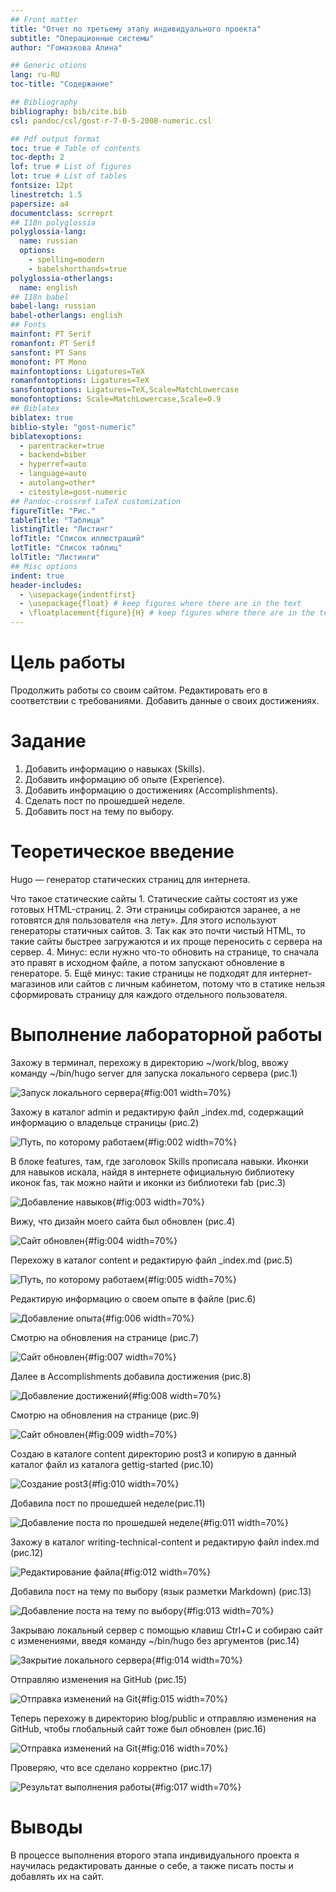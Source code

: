 ```yaml
---
## Front matter
title: "Отчет по третьему этапу индивидуального проекта"
subtitle: "Операционные системы"
author: "Гомазкова Алина"

## Generic otions
lang: ru-RU
toc-title: "Содержание"

## Bibliography
bibliography: bib/cite.bib
csl: pandoc/csl/gost-r-7-0-5-2008-numeric.csl

## Pdf output format
toc: true # Table of contents
toc-depth: 2
lof: true # List of figures
lot: true # List of tables
fontsize: 12pt
linestretch: 1.5
papersize: a4
documentclass: scrreprt
## I18n polyglossia
polyglossia-lang:
  name: russian
  options:
	- spelling=modern
	- babelshorthands=true
polyglossia-otherlangs:
  name: english
## I18n babel
babel-lang: russian
babel-otherlangs: english
## Fonts
mainfont: PT Serif
romanfont: PT Serif
sansfont: PT Sans
monofont: PT Mono
mainfontoptions: Ligatures=TeX
romanfontoptions: Ligatures=TeX
sansfontoptions: Ligatures=TeX,Scale=MatchLowercase
monofontoptions: Scale=MatchLowercase,Scale=0.9
## Biblatex
biblatex: true
biblio-style: "gost-numeric"
biblatexoptions:
  - parentracker=true
  - backend=biber
  - hyperref=auto
  - language=auto
  - autolang=other*
  - citestyle=gost-numeric
## Pandoc-crossref LaTeX customization
figureTitle: "Рис."
tableTitle: "Таблица"
listingTitle: "Листинг"
lofTitle: "Список иллюстраций"
lotTitle: "Список таблиц"
lolTitle: "Листинги"
## Misc options
indent: true
header-includes:
  - \usepackage{indentfirst}
  - \usepackage{float} # keep figures where there are in the text
  - \floatplacement{figure}{H} # keep figures where there are in the text
---
```


# Цель работы

Продолжить работы со своим сайтом. Редактировать его в соответствии с требованиями. Добавить данные о своих достижениях.

# Задание

1. Добавить информацию о навыках (Skills).
2. Добавить информацию об опыте (Experience).
3. Добавить информацию о достижениях (Accomplishments).
4. Сделать пост по прошедшей неделе.
5. Добавить пост на тему по выбору.

# Теоретическое введение

Hugo — генератор статических страниц для интернета.

Что такое статические сайты
    1. Статические сайты состоят из уже готовых HTML-страниц.
    2. Эти страницы собираются заранее, а не готовятся для пользователя «на лету». Для этого используют генераторы статичных сайтов.
    3. Так как это почти чистый HTML, то такие сайты быстрее загружаются и их проще переносить с сервера на сервер.
    4. Минус: если нужно что-то обновить на странице, то сначала это правят в исходном файле, а потом запускают обновление в генераторе.
    5. Ещё минус: такие страницы не подходят для интернет-магазинов или сайтов с личным кабинетом, потому что в статике нельзя сформировать страницу для каждого отдельного пользователя.

# Выполнение лабораторной работы

Захожу в терминал, перехожу в директорию ~/work/blog, ввожу команду ~/bin/hugo server для запуска локального сервера (рис.1)

![Запуск локального сервера](image/1.png){#fig:001 width=70%}

Захожу в каталог admin и редактирую файл _index.md, содержащий информацию о владельце страницы (рис.2)

![Путь, по которому работаем](image/2.png){#fig:002 width=70%}

В блоке features, там, где заголовок Skills прописала навыки. Иконки для навыков искала, найдя в интернете официальную библиотеку иконок fas, так можно найти и иконки из библиотеки fab (рис.3)

![Добавление навыков](image/3.png){#fig:003 width=70%}

Вижу, что дизайн моего сайта был обновлен (рис.4)

![Сайт обновлен](image/4.png){#fig:004 width=70%}

Перехожу в каталог сontent и редактирую файл _index.md (рис.5)

![Путь, по которому работаем](image/5.png){#fig:005 width=70%}

Редактирую информацию о своем опыте в файле (рис.6)

![Добавление опыта](image/6.png){#fig:006 width=70%}

Смотрю на обновления на странице (рис.7)

![Сайт обновлен](image/7.png){#fig:007 width=70%}

Далее в Accomplishments добавила достижения (рис.8)

![Добавление достижений](image/8.png){#fig:008 width=70%}

Смотрю на обновления на странице (рис.9)

![Сайт обновлен](image/9.png){#fig:009 width=70%}

Создаю в каталоге сontent директорию post3 и копирую в данный каталог файл из каталога gettig-started (рис.10) 

![Создание post3](image/10.png){#fig:010 width=70%}

Добавила пост по прошедшей неделе(рис.11)

![Добавление поста по прошедшей неделе](image/11.png){#fig:011 width=70%}

Захожу в каталог writing-technical-content и редактирую файл index.md (рис.12)

![Редактирование файла](image/12.png){#fig:012 width=70%}

Добавила пост на тему по выбору (язык разметки Markdown) (рис.13)

![Добавление поста на тему по выбору](image/13.png){#fig:013 width=70%}

Закрываю локальный сервер с помощью клавиш Ctrl+C и собираю сайт с изменениями, введя команду ~/bin/hugo без аргументов (рис.14)

![Закрытие локального сервера](image/14.png){#fig:014 width=70%}

Отправляю изменения на GitHub (рис.15)

![Отправка изменений на Git](image/15.png){#fig:015 width=70%}

Теперь перехожу в директорию blog/public и отправляю изменения на GitHub, чтобы глобальный сайт тоже был обновлен (рис.16)

![Отправка изменений на Git](image/16.png){#fig:016 width=70%}

Проверяю, что все сделано корректно (рис.17)

![Результат выполнения работы](image/17.png){#fig:017 width=70%}

# Выводы

В процессе выполнения второго этапа индивидуального проекта я научилась редактировать данные о себе, а также писать посты и добавлять их на сайт.